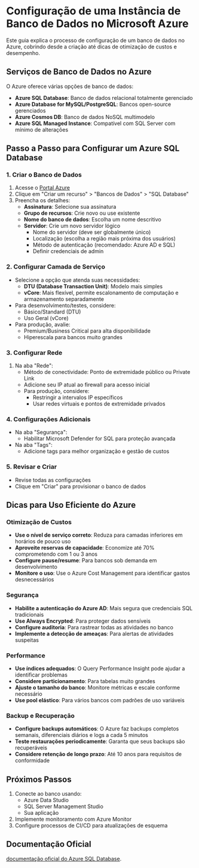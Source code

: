 # Configuração de uma Instância de Banco de Dados no Microsoft Azure

Este guia explica o processo de configuração de um banco de dados no Azure, cobrindo desde a criação até dicas de otimização de custos e desempenho.

## Serviços de Banco de Dados no Azure

O Azure oferece várias opções de banco de dados:
- **Azure SQL Database**: Banco de dados relacional totalmente gerenciado
- **Azure Database for MySQL/PostgreSQL**: Bancos open-source gerenciados
- **Azure Cosmos DB**: Banco de dados NoSQL multimodelo
- **Azure SQL Managed Instance**: Compatível com SQL Server com mínimo de alterações

## Passo a Passo para Configurar um Azure SQL Database

### 1. Criar o Banco de Dados
1. Acesse o [Portal Azure](https://portal.azure.com)
2. Clique em "Criar um recurso" > "Bancos de Dados" > "SQL Database"
3. Preencha os detalhes:
   - **Assinatura**: Selecione sua assinatura
   - **Grupo de recursos**: Crie novo ou use existente
   - **Nome do banco de dados**: Escolha um nome descritivo
   - **Servidor**: Crie um novo servidor lógico
     - Nome do servidor (deve ser globalmente único)
     - Localização (escolha a região mais próxima dos usuários)
     - Método de autenticação (recomendado: Azure AD e SQL)
     - Definir credenciais de admin

### 2. Configurar Camada de Serviço
- Selecione a opção que atenda suas necessidades:
  - **DTU (Database Transaction Unit)**: Modelo mais simples
  - **vCore**: Mais flexível, permite escalonamento de computação e armazenamento separadamente
- Para desenvolvimento/testes, considere:
  - Básico/Standard (DTU)
  - Uso Geral (vCore)
- Para produção, avalie:
  - Premium/Business Critical para alta disponibilidade
  - Hiperescala para bancos muito grandes

### 3. Configurar Rede
1. Na aba "Rede":
   - Método de conectividade: Ponto de extremidade público ou Private Link
   - Adicione seu IP atual ao firewall para acesso inicial
   - Para produção, considere:
     - Restringir a intervalos IP específicos
     - Usar redes virtuais e pontos de extremidade privados

### 4. Configurações Adicionais
- Na aba "Segurança":
  - Habilitar Microsoft Defender for SQL para proteção avançada
- Na aba "Tags":
  - Adicione tags para melhor organização e gestão de custos

### 5. Revisar e Criar
- Revise todas as configurações
- Clique em "Criar" para provisionar o banco de dados

## Dicas para Uso Eficiente do Azure

### Otimização de Custos
- **Use o nível de serviço correto**: Reduza para camadas inferiores em horários de pouco uso
- **Aproveite reservas de capacidade**: Economize até 70% comprometendo com 1 ou 3 anos
- **Configure pause/resume**: Para bancos sob demanda em desenvolvimento
- **Monitore o uso**: Use o Azure Cost Management para identificar gastos desnecessários

### Segurança
- **Habilite a autenticação do Azure AD**: Mais segura que credenciais SQL tradicionais
- **Use Always Encrypted**: Para proteger dados sensíveis
- **Configure auditoria**: Para rastrear todas as atividades no banco
- **Implemente a detecção de ameaças**: Para alertas de atividades suspeitas

### Performance
- **Use índices adequados**: O Query Performance Insight pode ajudar a identificar problemas
- **Considere particionamento**: Para tabelas muito grandes
- **Ajuste o tamanho do banco**: Monitore métricas e escale conforme necessário
- **Use pool elástico**: Para vários bancos com padrões de uso variáveis

### Backup e Recuperação
- **Configure backups automáticos**: O Azure faz backups completos semanais, diferenciais diários e logs a cada 5 minutos
- **Teste restaurações periodicamente**: Garanta que seus backups são recuperáveis
- **Considere retenção de longo prazo**: Até 10 anos para requisitos de conformidade

## Próximos Passos
1. Conecte ao banco usando:
   - Azure Data Studio
   - SQL Server Management Studio
   - Sua aplicação
2. Implemente monitoramento com Azure Monitor
3. Configure processos de CI/CD para atualizações de esquema

## Documentação Oficial
[documentação oficial do Azure SQL Database](https://docs.microsoft.com/pt-br/azure/azure-sql/).
